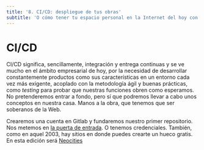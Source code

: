 ```yaml
---
title: '8. CI/CD: despliegue de tus obras'
subtitle: 'O cómo tener tu espacio personal en la Internet del hoy con técnicas modernas'
---
```


# CI/CD

CI/CD significa, sencillamente, integración y entrega continuas y se ve mucho en el ámbito empresarial de hoy, por la necesidad de desarrollar constantemente productos como sus características en un entorno cada vez más exigente, acoplado con la metodología ágil y buenas prácticas, como _testing_ para probar que nuestras funciones obren como esperamos. No pretenderemos entrar a fondo, pero sí que podremos llevar a cabo unos conceptos en nuestra casa. Manos a la obra, que tenemos que ser soberanos de la Web.

Crearemos una cuenta en Gitlab y fundaremos nuestro primer repositorio. Nos metemos en [la puerta de entrada](https://gitlab.com/users/sign_in). O tenemos credenciales. También, como en aquel 2003, hay sitios en donde puedes crearte un hueco gratis. En esta edición será [Neocities](https://neocities.org)